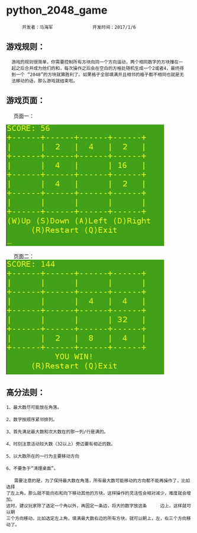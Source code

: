 # python_2048_game

          开发者：马海军               开发时间：2017/1/6

## 游戏规则：

      游戏的规则很简单，你需要控制所有方块向同一个方向运动，两个相同数字的方块撞在一
      起之后合并成为他们的和，每次操作之后会在空白的方格处随机生成一个2或者4，最终得
      到一个 “2048”的方块就算胜利了。如果格子全部填满并且相邻的格子都不相同也就是无
      法移动的话，那么游戏就结束啦。

## 游戏页面：

      页面一：

![游戏页面](https://github.com/HaijunMa/python_2048_game/blob/master/1.jpg)

      页面二：   
![游戏页面](https://github.com/HaijunMa/python_2048_game/blob/master/2.jpg)

## 高分法则：

    1、最大数尽可能放在角落。

    2、数字按顺序紧邻排列。

    3、首先满足最大数和次大数在的那一列/行是满的。

    4、时刻注意活动较大数（32以上）旁边要有相近的数。

    5、以大数所在的一行为主要移动方向

    6、不要急于“清理桌面”。

       需要注意的是，为了保持最大数在角落，所有最大数可能移动的方向都不能再操作了，比如选择
    了左上角，那么就不能向右和向下移动其他的方块，这样操作的灵活性会相对减少，难度就会增加。
    这时，建议玩家除了选定一个角以外，再固定一条边，将大的数字放这条     边上，这样就可以朝
    三个方向移动，比如选定左上角，填满最大数右边的所有方块，就可以朝上，左，右三个方向移动了。

